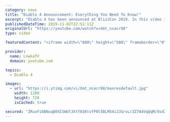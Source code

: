 ```yaml
---
category: news
title: "Diablo 4 Announcement: Everything You Need To Know!"
excerpt: "Diablo 4 has been announced at BlizzCon 2019. In this video I go over everything you need to know about this upcoming Blizzard Entertainment game."
publishedDateTime: 2019-11-02T22:51:11Z
originalUrl: "https://youtube.com/watch?v=Xmt_nsacr98"
type: video

featuredContent: "<iframe width=\"800\" height=\"500\" frameborder=\"0\" src=\"https://www.youtube.com/embed/Xmt_nsacr98\" allow=\"accelerometer; autoplay; encrypted-media; gyroscope; picture-in-picture\" allowfullscreen></iframe>"

provider:
  name: LowkoTV
  domain: youtube.com

topics:
  - Diablo 4

images:
  - url: "https://i.ytimg.com/vi/Xmt_nsacr98/maxresdefault.jpg"
    width: 1280
    height: 720
    isCached: true

secured: "ZRuxFiOBNuqQ0SCSWUl3Xtf01KtvfP0l5BLM54i2JGrvLc3Z7A4VqQqM/Xsd2CRdkHFNXWPE4s8GfjrxT3s9tt8GK9XELdJVp4WusSG48/OMbNKLO8aOcubF96J1AnqkPh02HPxg3lIYT3qpqGL9jonzq7ODf3iGrPd9nfWPpo1tBkybp+26ikegyHyz/9PafBmKKh6EMign7PiYpMaFLHyZcveFG6GCSCxw0f5PKeGXUg4tKDNA1uvN58L1DSO5ez/DtrgF3nEHdr86+EHcv8z4ZlxgEcn9LhSl4RQbjTG+d3TVC2b2G7ExU7yVsE7hhjH2S3Eq2KD5a1gytyNxLxvWyf7CX3lB6OKjpZ6bG0Yc/wTjtb6Lt2s9MLcnL1wnP9jEU5dh1nc5DHvpNHKYs0+5hDngisPNpjmOMPKej2NknL9bRFcUImGjb9hZNzVN;fl+ndrMcTiYGF+C36etbNQ=="
---
```


